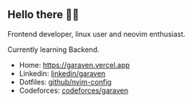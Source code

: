
<!--
**garaven/garaven** is a ✨ _special_ ✨ repository because its `README.md` (this file) appears on your GitHub profile.

Here are some ideas to get you started:

- 🔭 I’m currently working on ...
- 🌱 I’m currently learning ...
- 👯 I’m looking to collaborate on ...
- 🤔 I’m looking for help with ...
- 💬 Ask me about ...
- 📫 How to reach me: ...
- 😄 Pronouns: ...
- ⚡ Fun fact: ...
-->
## Hello there 👋🏻
<p>Frontend developer, linux user and neovim enthusiast.</p>
<p>Currently learning Backend.</p>
<ul>
    <li>
        Home: <a href="https://garaven.vercel.app">https://garaven.vercel.app</a>
    </li>
    <li>
        Linkedin: <a href="https://linkedin.com/in/garaven">linkedin/garaven</a>
    </li>
    <li>
        Dotfiles: <a href="https://github.com/garaven/nvim-config">github/nvim-config</a>
    </li>
    <li>
        Codeforces: <a href="https://codeforces.com/profile/garaven">codeforces/garaven</a>
    </li>
</ul>
